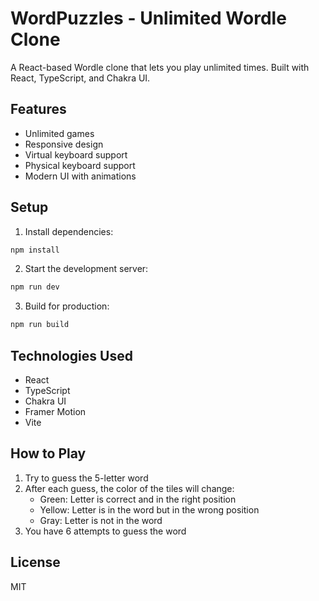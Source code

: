 # WordPuzzles - Unlimited Wordle Clone

A React-based Wordle clone that lets you play unlimited times. Built with React, TypeScript, and Chakra UI.

## Features

- Unlimited games
- Responsive design
- Virtual keyboard support
- Physical keyboard support
- Modern UI with animations

## Setup

1. Install dependencies:
```bash
npm install
```

2. Start the development server:
```bash
npm run dev
```

3. Build for production:
```bash
npm run build
```

## Technologies Used

- React
- TypeScript
- Chakra UI
- Framer Motion
- Vite

## How to Play

1. Try to guess the 5-letter word
2. After each guess, the color of the tiles will change:
   - Green: Letter is correct and in the right position
   - Yellow: Letter is in the word but in the wrong position
   - Gray: Letter is not in the word
3. You have 6 attempts to guess the word

## License

MIT 
